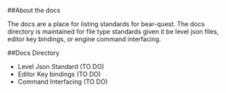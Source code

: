 ##About the docs

The docs are a place for listing standards for bear-quest.
The docs directory is maintained for file type standards given it be 
level json files, editor key bindings, or engine command interfacing. 

##Docs Directory
* Level Json Standard (TO DO)
* Editor Key bindings (TO DO)
* Command Interfacing (TO DO)
